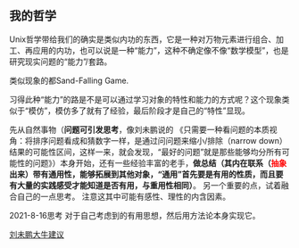 ## 我的哲学
<!-- 认识了集合、关系后，两个集合之间的元素具有某种关系，这种关系可以用一个或以上的非逻辑函数来表示。

从以上的认识可以延伸出，现实中是具有“块”现象的，这些块与块之间隐含着某种“结构”，这里“块”不妨给它一个“类型”的定义，比如自变量、因变量，以此表明之间的表面区别，类型集合与类型集合之间的组合 -->

Unix哲学带给我们的确实是类似内功的东西，它是一种对万物元素进行组合、加工、再应用的内功，也可以说是一种“能力”，这种不确定像不像“数学模型”，也是研究现实问题的“能力”/套路。

类似现象的都Sand-Falling Game.

习得此种“能力”的路是不是可以通过学习对象的特性和能力的方式呢？这个现象类似于“模仿”，模仿多了就有了经验，最后阶段才是自己的“特性”显现。

先从自然事物（**问题可引发思考**，像刘未鹏说的
《只需要一种看问题的本质视角：将排序问题看成和猜数字一样，是通过问问题来缩小/排除（narrow down）结果的可能性区间，这样一来，就会发现，“最好的问题”就是那些能够均分所有可能性的问题》）本身开始，还有一些经验丰富的老手，**做总结（其内在联系（<font color=red>抽象</font>出来）带有通用性，能够拓展到其他对象，“通用”首先要是有用的性质，而且要有大量的实践感受才能知道是否有用，与重用性相同）**。
另一个重要的点，试着融合自己的一点思考。
注意这其中可能有感性、理性的内含因素。

2021-8-16思考
对于自己考虑到的有用思想，然后用方法论本身实现它。

[刘未鹏大牛建议](https://blog.csdn.net/pongba/article/details/2302905)